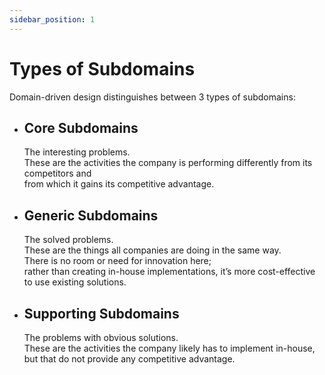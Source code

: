 ```yaml
---
sidebar_position: 1
---
```


# Types of Subdomains

Domain-driven design distinguishes between 3 types of subdomains:

- ## Core Subdomains

  The interesting problems.  
  These are the activities the company is performing differently from its competitors and  
  from which it gains its competitive advantage.

- ## Generic Subdomains

  The solved problems.  
  These are the things all companies are doing in the same way.  
  There is no room or need for innovation here;  
  rather than creating in-house implementations, it’s more cost-effective to use existing solutions.

- ## Supporting Subdomains

  The problems with obvious solutions.  
  These are the activities the company likely has to implement in-house,  
  but that do not provide any competitive advantage.
